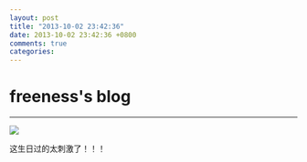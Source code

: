 ```yaml
---
layout: post
title: "2013-10-02 23:42:36"
date: 2013-10-02 23:42:36 +0800
comments: true
categories: 
---
```


# freeness's blog

----------

![](http://okqmqrbgo.bkt.clouddn.com/201310022342361.jpg)

>
这生日过的太刺激了！！！